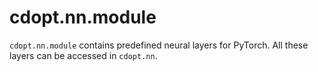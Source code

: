 # cdopt.nn.module

`cdopt.nn.module` contains predefined neural layers for PyTorch. All these layers can be accessed  in `cdopt.nn`.





```{tableofcontents}
```

